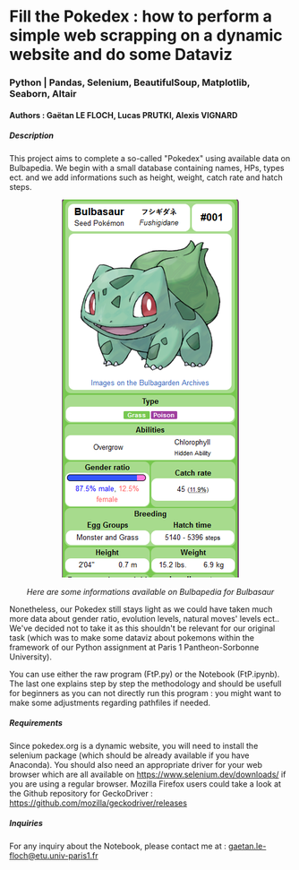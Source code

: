 # Fill the Pokedex : how to perform a simple web scrapping on a dynamic website and do some Dataviz
### Python | Pandas, Selenium, BeautifulSoup, Matplotlib, Seaborn, Altair
#### **Authors : Gaëtan LE FLOCH, Lucas PRUTKI, Alexis VIGNARD**

##### Description

This project aims to complete a so-called "Pokedex" using available data on Bulbapedia. We begin with a small database containing names, HPs, types ect. and we add informations such as height, weight, catch rate and hatch steps.

<p align='center'><img src="https://github.com/GaetanLF/Fill-the-Pokedex/blob/main/Bulbasaur.png" alt="Bulbasaur's infos" /></p>

<p align="center"><i>Here are some informations available on Bulbapedia for Bulbasaur</i></p>

Nonetheless, our Pokedex still stays light as we could have taken much more data about gender ratio, evolution levels, natural moves' levels ect.. We've decided not to take it as this shouldn't be relevant for our original task (which was to make some dataviz about pokemons within the framework of our Python assignment at Paris 1 Pantheon-Sorbonne University).

You can use either the raw program (FtP.py) or the Notebook (FtP.ipynb). The last one explains step by step the methodology and should be usefull for beginners as you can not directly run this program : you might want to make some adjustments regarding pathfiles if needed.

##### Requirements

Since pokedex.org is a dynamic website, you will need to install the selenium package (which should be already available if you have Anaconda). You should also need an appropriate driver for your web browser which are all available on https://www.selenium.dev/downloads/ if you are using a regular browser. Mozilla Firefox users could take a look at the Github repository for GeckoDriver : https://github.com/mozilla/geckodriver/releases

##### Inquiries

For any inquiry about the Notebook, please contact me at : gaetan.le-floch@etu.univ-paris1.fr
